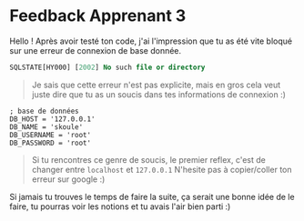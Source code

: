 # Feedback Apprenant 3

 Hello !
 Après avoir testé ton code, j'ai l'impression que tu as été vite bloqué sur une erreur de connexion de base donnée.

```sql
SQLSTATE[HY000] [2002] No such file or directory
```

> Je sais que cette erreur n'est pas explicite, mais en gros cela veut juste dire que tu as un soucis dans tes informations
> de connexion :)

```env
; base de données
DB_HOST = '127.0.0.1'
DB_NAME = 'skoule'
DB_USERNAME = 'root'
DB_PASSWORD = 'root'
```

> Si tu rencontres ce genre de soucis, le premier reflex, c'est de changer entre `localhost` et `127.0.0.1`
> N'hesite pas à copier/coller ton erreur sur google :)  

Si jamais tu trouves le temps de faire la suite, ça serait une bonne idée de le faire, tu pourras voir les notions et
tu avais l'air bien parti :)
